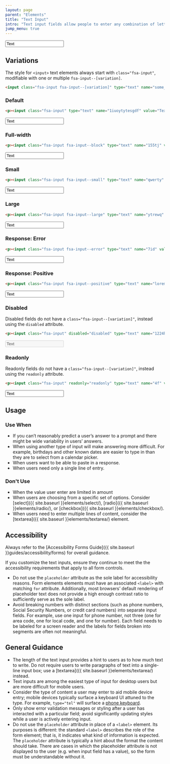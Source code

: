 ```yaml
---
layout: page
parent: "Elements"
title: "Text Input"
intro: "Text input fields allow people to enter any combination of letters, numbers, or symbols of their choosing (unless otherwise restricted)."
jump_menu: true
---
```


<div class="ds-preview">
  <p><input class="fsa-input" type="text" name="some_name2" placeholder="Placeholder" value="Text"></p>
</div>

## Variations

The style for `<input>` text elements always start with `class="fsa-input"`, modifiable with one or multiple `fsa-input--[variation]`.

```html
<input class="fsa-input fsa-input--[variation]" type="text" name="some_name" value="">
```

### Default

```html
<p><input class="fsa-input" type="text" name="1iuoytytesgdf" value="Text" placeholder="Placeholder"></p>
```
<div class="ds-preview">
  <p><input class="fsa-input" type="text" name="1iuoytytesgdf" value="Text" placeholder="Placeholder"></p>
</div>

### Full-width

```html
<p><input class="fsa-input fsa-input--block" type="text" name="155tj" value="Text" placeholder="Placeholder"></p>
```
<div class="ds-preview">
  <p><input class="fsa-input fsa-input--block" type="text" name="155tj" value="Text" placeholder="Placeholder"></p>
</div>

### Small

```html
<p><input class="fsa-input fsa-input--small" type="text" name="qwerty" value="Text" placeholder="Placeholder"></p>
```
<div class="ds-preview">
  <p><input class="fsa-input fsa-input--small" type="text" name="qwerty" value="Text" placeholder="Placeholder"></p>
</div>

### Large

```html
<p><input class="fsa-input fsa-input--large" type="text" name="ytrewq" value="Text" placeholder="Placeholder"></p>
```
<div class="ds-preview">
  <p><input class="fsa-input fsa-input--large" type="text" name="ytrewq" value="Text" placeholder="Placeholder"></p>
</div>

### Response: Error

```html
<p><input class="fsa-input fsa-input--error" type="text" name="7id" value="Text"></p>
```
<div class="ds-preview">
  <p><input class="fsa-input fsa-input--error" type="text" name="7id" value="Text"></p>
</div>

### Response: Positive

```html
<p><input class="fsa-input fsa-input--positive" type="text" name="lorem" value="Text"></p>
```
<div class="ds-preview">
  <p><input class="fsa-input fsa-input--positive" type="text" name="lorem" value="Text"></p>
</div>

### Disabled

Disabled fields do not have a `class="fsa-input--[variation]"`, instead using the `disabled` attribute.

```html
<p><input class="fsa-input" disabled="disabled" type="text" name="1224hd9f" value="Text"></p>
```
<div class="ds-preview">
  <p><input class="fsa-input" disabled="disabled" type="text" name="1224hd9f" value="Text"></p>
</div>

### Readonly

Readonly fields do not have a `class="fsa-input--[variation]"`, instead using the `readonly` attribute.

```html
<p><input class="fsa-input" readonly="readonly" type="text" name="4f" value="Text"></p>
```
<div class="ds-preview">
  <p><input class="fsa-input" readonly="readonly" type="text" name="4f" value="Text"></p>
</div>

## Usage

### Use When

* If you can’t reasonably predict a user’s answer to a prompt and there might be wide variability in users’ answers.
* When using another type of input will make answering more difficult. For example, birthdays and other known dates are easier to type in than they are to select from a calendar picker.
* When users want to be able to paste in a response.
* When users need only a single line of entry.

### Don't Use

* When the value user enter are limited in amount
* When users are choosing from a specific set of options. Consider [select]({{ site.baseurl }}elements/select/), [radio]({{ site.baseurl }}elements/radio/), or [checkbox]({{ site.baseurl }}elements/checkbox/).
* When users need to enter multiple lines of content, consider the [textarea]({{ site.baseurl }}elements/textarea/) element.

## Accessibility

Always refer to the [Accessibility Forms Guide]({{ site.baseurl }}guides/accessibility/forms) for overall guidance.

If you customize the text inputs, ensure they continue to meet the the accessibility requirements that apply to all form controls.

* Do not use the `placeholder` attribute as the sole label for accessibility reasons. Form elements elements must have an associated `<label>` with matching `for` attribute. Additionally, most browsers’ default rendering of placeholder text does not provide a high enough contrast ratio to sufficiently serve as the sole label.
* Avoid breaking numbers with distinct sections (such as phone numbers, Social Security Numbers, or credit card numbers) into separate input fields. For example, use one input for phone number, not three (one for area code, one for local code, and one for number). Each field needs to be labeled for a screen reader and the labels for fields broken into segments are often not meaningful.

## General Guidance

* The length of the text input provides a hint to users as to how much text to write. Do not require users to write paragraphs of text into a single-line input box; use a [textarea]({{ site.baseurl }}elements/textarea/) instead.
* Text inputs are among the easiest type of input for desktop users but are more difficult for mobile users.
* Consider the type of content a user may enter to aid mobile device entry; mobile devices typically surface a keyboard UI attuned to the type. For example, `type="tel"` will surface a [phone keyboard](http://html5doctor.com/html5-forms-input-types/#input-tel).
* Only show error validation messages or styling after a user has interacted with a particular field; avoid significantly updating styles while a user is actively entering input.
* Do not use the `placeholder` attribute in place of a `<label>` element. Its purposes is different: the standard `<label>` describes the role of the form element; that is, it indicates what kind of information is expected. The `placeholder` attribute is typically a hint about the format the content should take. There are cases in which the placeholder attribute is not displayed to the user (e.g. when input field has a value), so the form must be understandable without it.
